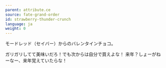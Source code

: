 ```yaml
---
parent: attribute.ce
source: fate-grand-order
id: strawberry-thunder-crunch
language: ja
weight: 0
---
```


モードレッド（セイバー）からのバレンタインチョコ。

ガリガリしてて美味いだろ！でも次からは自分で買えよな！
来年？しょーがねーなー、来年覚えていたらな！

